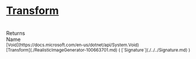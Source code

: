 # [Transform](./RealisticImageGenerator-100663701.md)


<br>
Returns<img width=500/>Name
<br>
<sub>[Void](https://docs.microsoft.com/en-us/dotnet/api/System.Void)</sub><img width=500/><sub>[Transform](./RealisticImageGenerator-100663701.md) ( [`Signature`](./../../Signature.md) )</sub><br>


